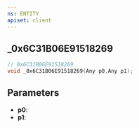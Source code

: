 ```yaml
---
ns: ENTITY
apiset: client
---
```

## _0x6C31B06E91518269

```c
// 0x6C31B06E91518269
void _0x6C31B06E91518269(Any p0,Any p1);
```


## Parameters
* **p0**:
* **p1**:




